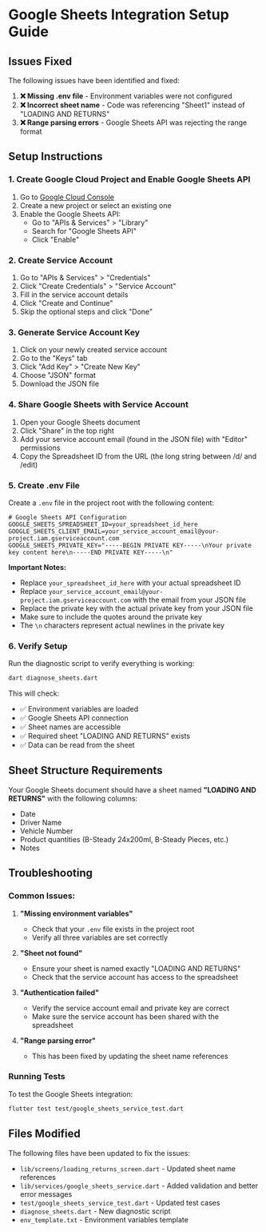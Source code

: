 # Google Sheets Integration Setup Guide

## Issues Fixed

The following issues have been identified and fixed:

1. **❌ Missing .env file** - Environment variables were not configured
2. **❌ Incorrect sheet name** - Code was referencing "Sheet1" instead of "LOADING AND RETURNS"
3. **❌ Range parsing errors** - Google Sheets API was rejecting the range format

## Setup Instructions

### 1. Create Google Cloud Project and Enable Google Sheets API

1. Go to [Google Cloud Console](https://console.cloud.google.com/)
2. Create a new project or select an existing one
3. Enable the Google Sheets API:
   - Go to "APIs & Services" > "Library"
   - Search for "Google Sheets API"
   - Click "Enable"

### 2. Create Service Account

1. Go to "APIs & Services" > "Credentials"
2. Click "Create Credentials" > "Service Account"
3. Fill in the service account details
4. Click "Create and Continue"
5. Skip the optional steps and click "Done"

### 3. Generate Service Account Key

1. Click on your newly created service account
2. Go to the "Keys" tab
3. Click "Add Key" > "Create New Key"
4. Choose "JSON" format
5. Download the JSON file

### 4. Share Google Sheets with Service Account

1. Open your Google Sheets document
2. Click "Share" in the top right
3. Add your service account email (found in the JSON file) with "Editor" permissions
4. Copy the Spreadsheet ID from the URL (the long string between /d/ and /edit)

### 5. Create .env File

Create a `.env` file in the project root with the following content:

```env
# Google Sheets API Configuration
GOOGLE_SHEETS_SPREADSHEET_ID=your_spreadsheet_id_here
GOOGLE_SHEETS_CLIENT_EMAIL=your_service_account_email@your-project.iam.gserviceaccount.com
GOOGLE_SHEETS_PRIVATE_KEY="-----BEGIN PRIVATE KEY-----\nYour private key content here\n-----END PRIVATE KEY-----\n"
```

**Important Notes:**
- Replace `your_spreadsheet_id_here` with your actual spreadsheet ID
- Replace `your_service_account_email@your-project.iam.gserviceaccount.com` with the email from your JSON file
- Replace the private key with the actual private key from your JSON file
- Make sure to include the quotes around the private key
- The `\n` characters represent actual newlines in the private key

### 6. Verify Setup

Run the diagnostic script to verify everything is working:

```bash
dart diagnose_sheets.dart
```

This will check:
- ✅ Environment variables are loaded
- ✅ Google Sheets API connection
- ✅ Sheet names are accessible
- ✅ Required sheet "LOADING AND RETURNS" exists
- ✅ Data can be read from the sheet

## Sheet Structure Requirements

Your Google Sheets document should have a sheet named **"LOADING AND RETURNS"** with the following columns:

- Date
- Driver Name
- Vehicle Number
- Product quantities (B-Steady 24x200ml, B-Steady Pieces, etc.)
- Notes

## Troubleshooting

### Common Issues:

1. **"Missing environment variables"**
   - Check that your `.env` file exists in the project root
   - Verify all three variables are set correctly

2. **"Sheet not found"**
   - Ensure your sheet is named exactly "LOADING AND RETURNS"
   - Check that the service account has access to the spreadsheet

3. **"Authentication failed"**
   - Verify the service account email and private key are correct
   - Make sure the service account has been shared with the spreadsheet

4. **"Range parsing error"**
   - This has been fixed by updating the sheet name references

### Running Tests

To test the Google Sheets integration:

```bash
flutter test test/google_sheets_service_test.dart
```

## Files Modified

The following files have been updated to fix the issues:

- `lib/screens/loading_returns_screen.dart` - Updated sheet name references
- `lib/services/google_sheets_service.dart` - Added validation and better error messages
- `test/google_sheets_service_test.dart` - Updated test cases
- `diagnose_sheets.dart` - New diagnostic script
- `env_template.txt` - Environment variables template 